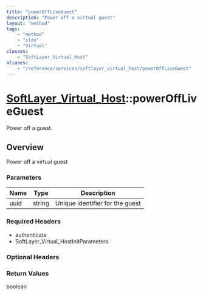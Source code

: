 ```yaml
---
title: "powerOffLiveGuest"
description: "Power off a virtual guest"
layout: "method"
tags:
    - "method"
    - "sldn"
    - "Virtual"
classes:
    - "SoftLayer_Virtual_Host"
aliases:
    - "/reference/services/softlayer_virtual_host/powerOffLiveGuest"
---
```

# [SoftLayer_Virtual_Host](/reference/services/SoftLayer_Virtual_Host)::powerOffLiveGuest

Power off a guest.


## Overview 
Power off a virtual guest 

### Parameters 
|Name | Type | Description |
| --- | --- | --- |
|uuid| string| Unique identifier for the guest|


### Required Headers
* authenticate
* SoftLayer_Virtual_HostInitParameters

### Optional Headers

### Return Values
boolean

